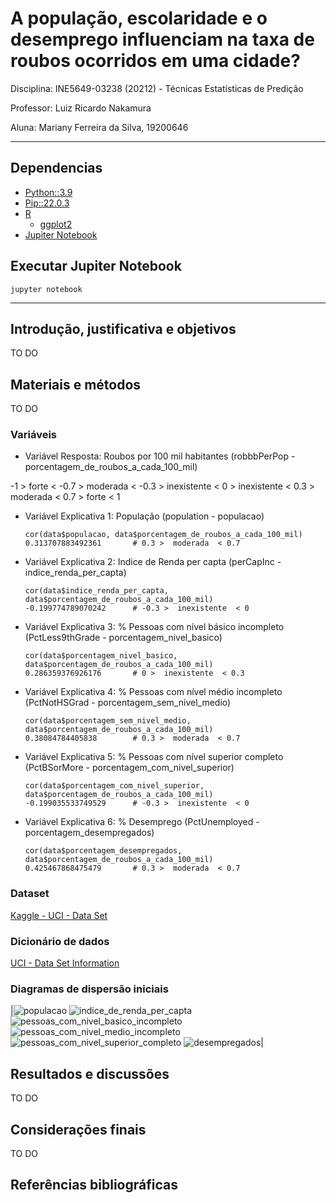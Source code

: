# A população, escolaridade e o desemprego influenciam na taxa de roubos ocorridos em uma cidade?

Disciplina: INE5649-03238 (20212) - Técnicas Estatísticas de Predição

Professor: Luiz Ricardo Nakamura

Aluna: Mariany Ferreira da Silva, 19200646

---

## Dependencias

- [Python::3.9](https://www.python.org/downloads/)
- [Pip::22.0.3](https://pip.pypa.io/en/stable/installation/)
- [R](https://www.r-project.org/)
    - [ggplot2](https://ggplot2.tidyverse.org/)
- [Jupiter Notebook](https://jupyter.org/install#jupyter-notebook)

## Executar Jupiter Notebook

```
jupyter notebook
```

---

## Introdução, justificativa e objetivos

TO DO

## Materiais e métodos

TO DO

### Variáveis

- Variável Resposta: Roubos por 100 mil habitantes (robbbPerPop - porcentagem_de_roubos_a_cada_100_mil)

-1 >  forte  < -0.7 >  moderada  < -0.3 >  inexistente  < 0 >  inexistente  < 0.3 >  moderada  < 0.7 >  forte  < 1

- Variável Explicativa 1: População (population - populacao)
    ```
    cor(data$populacao, data$porcentagem_de_roubos_a_cada_100_mil)
    0.313707883492361       # 0.3 >  moderada  < 0.7
    ```
- Variável Explicativa 2: Indice de Renda per capta (perCapInc - indice_renda_per_capta)
    ```
    cor(data$indice_renda_per_capta, data$porcentagem_de_roubos_a_cada_100_mil)
    -0.199774789070242      # -0.3 >  inexistente  < 0
    ```
- Variável Explicativa 3: % Pessoas com nível básico incompleto (PctLess9thGrade - porcentagem_nivel_basico)
    ```
    cor(data$porcentagem_nivel_basico, data$porcentagem_de_roubos_a_cada_100_mil)
    0.286359376926176       # 0 >  inexistente  < 0.3
    ```
- Variável Explicativa 4: % Pessoas com nível médio incompleto (PctNotHSGrad - porcentagem_sem_nivel_medio)
    ```
    cor(data$porcentagem_sem_nivel_medio, data$porcentagem_de_roubos_a_cada_100_mil)
    0.38084784405838        # 0.3 >  moderada  < 0.7
    ```
- Variável Explicativa 5: % Pessoas com nível superior completo (PctBSorMore - porcentagem_com_nivel_superior)
    ```
    cor(data$porcentagem_com_nivel_superior, data$porcentagem_de_roubos_a_cada_100_mil)
    -0.199035533749529      # -0.3 >  inexistente  < 0 
    ```
- Variável Explicativa 6: % Desemprego (PctUnemployed - porcentagem_desempregados)
    ```
    cor(data$porcentagem_desempregados, data$porcentagem_de_roubos_a_cada_100_mil)
    0.425467868475479       # 0.3 >  moderada  < 0.7
    ```

### Dataset
[Kaggle - UCI - Data Set](https://www.kaggle.com/kkanda/communities%20and%20crime%20unnormalized%20data%20set?select=crimedata.csv)

### Dicionário de dados
[UCI - Data Set Information](http://archive.ics.uci.edu/ml/datasets/Communities%20and%20Crime%20Unnormalized)


### Diagramas de dispersão iniciais

|![populacao](https://github.com/marianyfsilva/tecnicas-estatisticas-predicao/blob/master/diagramas_de_dispersao/populacao.png?raw=true)
![indice_de_renda_per_capta](https://github.com/marianyfsilva/tecnicas-estatisticas-predicao/blob/master/diagramas_de_dispersao/indice_de_renda_per_capta.png?raw=true)
![pessoas_com_nivel_basico_incompleto](https://github.com/marianyfsilva/tecnicas-estatisticas-predicao/blob/master/diagramas_de_dispersao/pessoas_com_nivel_basico_incompleto.png?raw=true)
![pessoas_com_nivel_medio_incompleto](https://github.com/marianyfsilva/tecnicas-estatisticas-predicao/blob/master/diagramas_de_dispersao/pessoas_com_nivel_medio_incompleto.png?raw=true)
![pessoas_com_nivel_superior_completo](https://github.com/marianyfsilva/tecnicas-estatisticas-predicao/blob/master/diagramas_de_dispersao/pessoas_com_nivel_superior_completo.png?raw=true)
![desempregados](https://github.com/marianyfsilva/tecnicas-estatisticas-predicao/blob/master/diagramas_de_dispersao/desempregados.png?raw=true)|

## Resultados e discussões

TO DO

## Considerações finais

TO DO

## Referências bibliográficas
